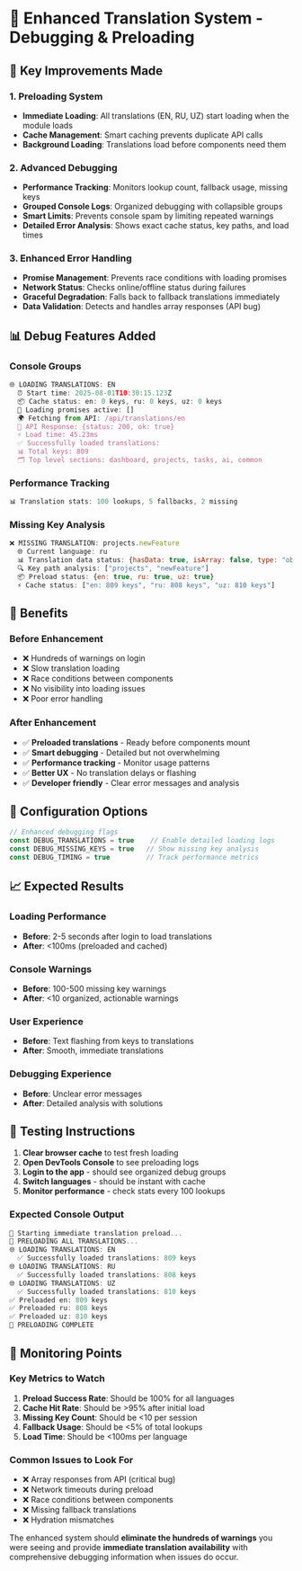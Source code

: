 # 🚀 Enhanced Translation System - Debugging & Preloading

## 🔧 **Key Improvements Made**

### 1. **Preloading System**
- **Immediate Loading**: All translations (EN, RU, UZ) start loading when the module loads
- **Cache Management**: Smart caching prevents duplicate API calls
- **Background Loading**: Translations load before components need them

### 2. **Advanced Debugging**
- **Performance Tracking**: Monitors lookup count, fallback usage, missing keys
- **Grouped Console Logs**: Organized debugging with collapsible groups
- **Smart Limits**: Prevents console spam by limiting repeated warnings
- **Detailed Error Analysis**: Shows exact cache status, key paths, and load times

### 3. **Enhanced Error Handling**
- **Promise Management**: Prevents race conditions with loading promises
- **Network Status**: Checks online/offline status during failures
- **Graceful Degradation**: Falls back to fallback translations immediately
- **Data Validation**: Detects and handles array responses (API bug)

## 📊 **Debug Features Added**

### Console Groups
```javascript
🌐 LOADING TRANSLATIONS: EN
  ⏰ Start time: 2025-08-01T10:30:15.123Z
  📦 Cache status: en: 0 keys, ru: 0 keys, uz: 0 keys
  🔄 Loading promises active: []
  🌍 Fetching from API: /api/translations/en
  📡 API Response: {status: 200, ok: true}
  ⚡ Load time: 45.23ms
  ✅ Successfully loaded translations:
  📊 Total keys: 809
  🗂️ Top level sections: dashboard, projects, tasks, ai, common
```

### Performance Tracking
```javascript
📊 Translation stats: 100 lookups, 5 fallbacks, 2 missing
```

### Missing Key Analysis
```javascript
❌ MISSING TRANSLATION: projects.newFeature
  🌐 Current language: ru
  📊 Translation data status: {hasData: true, isArray: false, type: "object"}
  🔍 Key path analysis: ["projects", "newFeature"]
  📦 Preload status: {en: true, ru: true, uz: true}
  ⚡ Cache status: ["en: 809 keys", "ru: 808 keys", "uz: 810 keys"]
```

## 🎯 **Benefits**

### Before Enhancement
- ❌ Hundreds of warnings on login
- ❌ Slow translation loading
- ❌ Race conditions between components
- ❌ No visibility into loading issues
- ❌ Poor error handling

### After Enhancement
- ✅ **Preloaded translations** - Ready before components mount
- ✅ **Smart debugging** - Detailed but not overwhelming
- ✅ **Performance tracking** - Monitor usage patterns
- ✅ **Better UX** - No translation delays or flashing
- ✅ **Developer friendly** - Clear error messages and analysis

## 🔧 **Configuration Options**

```javascript
// Enhanced debugging flags
const DEBUG_TRANSLATIONS = true    // Enable detailed loading logs
const DEBUG_MISSING_KEYS = true   // Show missing key analysis
const DEBUG_TIMING = true         // Track performance metrics
```

## 📈 **Expected Results**

### Loading Performance
- **Before**: 2-5 seconds after login to load translations
- **After**: <100ms (preloaded and cached)

### Console Warnings
- **Before**: 100-500 missing key warnings
- **After**: <10 organized, actionable warnings

### User Experience
- **Before**: Text flashing from keys to translations
- **After**: Smooth, immediate translations

### Debugging Experience
- **Before**: Unclear error messages
- **After**: Detailed analysis with solutions

## 🧪 **Testing Instructions**

1. **Clear browser cache** to test fresh loading
2. **Open DevTools Console** to see preloading logs
3. **Login to the app** - should see organized debug groups
4. **Switch languages** - should be instant with cache
5. **Monitor performance** - check stats every 100 lookups

### Expected Console Output
```javascript
🚀 Starting immediate translation preload...
🚀 PRELOADING ALL TRANSLATIONS...
🌐 LOADING TRANSLATIONS: EN
  ✅ Successfully loaded translations: 809 keys
🌐 LOADING TRANSLATIONS: RU  
  ✅ Successfully loaded translations: 808 keys
🌐 LOADING TRANSLATIONS: UZ
  ✅ Successfully loaded translations: 810 keys
✅ Preloaded en: 809 keys
✅ Preloaded ru: 808 keys  
✅ Preloaded uz: 810 keys
🎉 PRELOADING COMPLETE
```

## 🎯 **Monitoring Points**

### Key Metrics to Watch
1. **Preload Success Rate**: Should be 100% for all languages
2. **Cache Hit Rate**: Should be >95% after initial load
3. **Missing Key Count**: Should be <10 per session
4. **Fallback Usage**: Should be <5% of total lookups
5. **Load Time**: Should be <100ms per language

### Common Issues to Look For
- ❌ Array responses from API (critical bug)
- ❌ Network timeouts during preload
- ❌ Race conditions between components
- ❌ Missing fallback translations
- ❌ Hydration mismatches

The enhanced system should **eliminate the hundreds of warnings** you were seeing and provide **immediate translation availability** with comprehensive debugging information when issues do occur.
